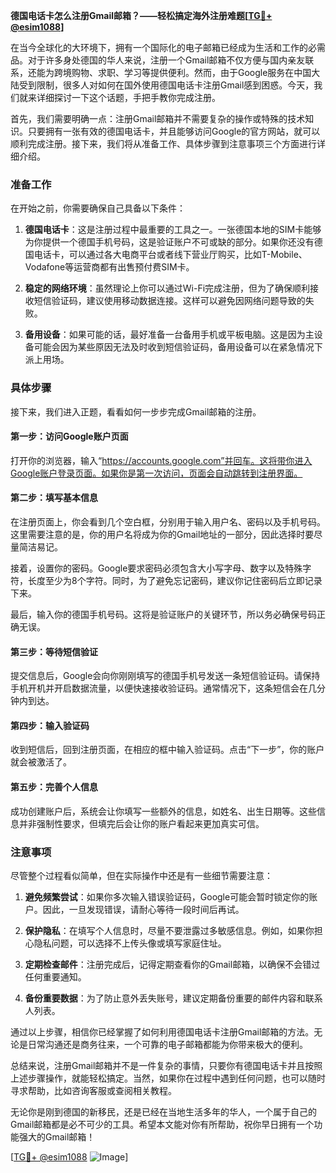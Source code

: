 **德国电话卡怎么注册Gmail邮箱？——轻松搞定海外注册难题[[TG💪+ @esim1088](https://t.me/s/esim1088)]**

在当今全球化的大环境下，拥有一个国际化的电子邮箱已经成为生活和工作的必需品。对于许多身处德国的华人来说，注册一个Gmail邮箱不仅方便与国内亲友联系，还能为跨境购物、求职、学习等提供便利。然而，由于Google服务在中国大陆受到限制，很多人对如何在国外使用德国电话卡注册Gmail感到困惑。今天，我们就来详细探讨一下这个话题，手把手教你完成注册。

首先，我们需要明确一点：注册Gmail邮箱并不需要复杂的操作或特殊的技术知识。只要拥有一张有效的德国电话卡，并且能够访问Google的官方网站，就可以顺利完成注册。接下来，我们将从准备工作、具体步骤到注意事项三个方面进行详细介绍。

### 准备工作

在开始之前，你需要确保自己具备以下条件：

1. **德国电话卡**：这是注册过程中最重要的工具之一。一张德国本地的SIM卡能够为你提供一个德国手机号码，这是验证账户不可或缺的部分。如果你还没有德国电话卡，可以通过各大电商平台或者线下营业厅购买，比如T-Mobile、Vodafone等运营商都有出售预付费SIM卡。
   
2. **稳定的网络环境**：虽然理论上你可以通过Wi-Fi完成注册，但为了确保顺利接收短信验证码，建议使用移动数据连接。这样可以避免因网络问题导致的失败。

3. **备用设备**：如果可能的话，最好准备一台备用手机或平板电脑。这是因为主设备可能会因为某些原因无法及时收到短信验证码，备用设备可以在紧急情况下派上用场。

### 具体步骤

接下来，我们进入正题，看看如何一步步完成Gmail邮箱的注册。

#### 第一步：访问Google账户页面

打开你的浏览器，输入“https://accounts.google.com”并回车。这将带你进入Google账户登录页面。如果你是第一次访问，页面会自动跳转到注册界面。

#### 第二步：填写基本信息

在注册页面上，你会看到几个空白框，分别用于输入用户名、密码以及手机号码。这里需要注意的是，你的用户名将成为你的Gmail地址的一部分，因此选择时要尽量简洁易记。

接着，设置你的密码。Google要求密码必须包含大小写字母、数字以及特殊字符，长度至少为8个字符。同时，为了避免忘记密码，建议你记住密码后立即记录下来。

最后，输入你的德国手机号码。这将是验证账户的关键环节，所以务必确保号码正确无误。

#### 第三步：等待短信验证

提交信息后，Google会向你刚刚填写的德国手机号发送一条短信验证码。请保持手机开机并开启数据流量，以便快速接收验证码。通常情况下，这条短信会在几分钟内到达。

#### 第四步：输入验证码

收到短信后，回到注册页面，在相应的框中输入验证码。点击“下一步”，你的账户就会被激活了。

#### 第五步：完善个人信息

成功创建账户后，系统会让你填写一些额外的信息，如姓名、出生日期等。这些信息并非强制性要求，但填完后会让你的账户看起来更加真实可信。

### 注意事项

尽管整个过程看似简单，但在实际操作中还是有一些细节需要注意：

1. **避免频繁尝试**：如果你多次输入错误验证码，Google可能会暂时锁定你的账户。因此，一旦发现错误，请耐心等待一段时间后再试。

2. **保护隐私**：在填写个人信息时，尽量不要泄露过多敏感信息。例如，如果你担心隐私问题，可以选择不上传头像或填写家庭住址。

3. **定期检查邮件**：注册完成后，记得定期查看你的Gmail邮箱，以确保不会错过任何重要通知。

4. **备份重要数据**：为了防止意外丢失账号，建议定期备份重要的邮件内容和联系人列表。

通过以上步骤，相信你已经掌握了如何利用德国电话卡注册Gmail邮箱的方法。无论是日常沟通还是商务往来，一个可靠的电子邮箱都能为你带来极大的便利。

总结来说，注册Gmail邮箱并不是一件复杂的事情，只要你有德国电话卡并且按照上述步骤操作，就能轻松搞定。当然，如果你在过程中遇到任何问题，也可以随时寻求帮助，比如咨询客服或查阅相关教程。

无论你是刚到德国的新移民，还是已经在当地生活多年的华人，一个属于自己的Gmail邮箱都是必不可少的工具。希望本文能对你有所帮助，祝你早日拥有一个功能强大的Gmail邮箱！

[[TG💪+ @esim1088](https://t.me/s/esim1088) ![Image](https://i.postimg.cc/4NQfJmqS/Snipaste-2025-05-13-00-14-12.png)]